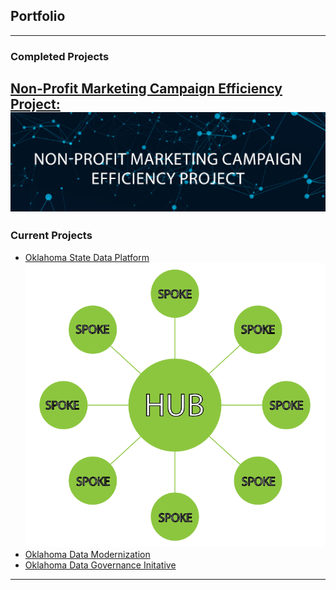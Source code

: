 ## Portfolio

---

### Completed Projects 

[Non-Profit Marketing Campaign Efficiency Project:](/pages/SASProject.md)
<br>
[<img src="images/nonprofit_campaign.png?raw=true"/>](/pages/SASProject.md)
---

### Current Projects

- [Oklahoma State Data Platform](/pages/OklahomaStateDataPlatformProject.md) <br> [<img src="images/hub_n_spoke.png?raw=true"/>](/pages/OklahomaStateDataPlatformProject.md)
- [Oklahoma Data Modernization](https://oklahoma.gov/omes/services/information-services/dataservices.html)
- [Oklahoma Data Governance Initative](https://oklahoma.gov/omes/services/information-services/data-governance.html)

---





